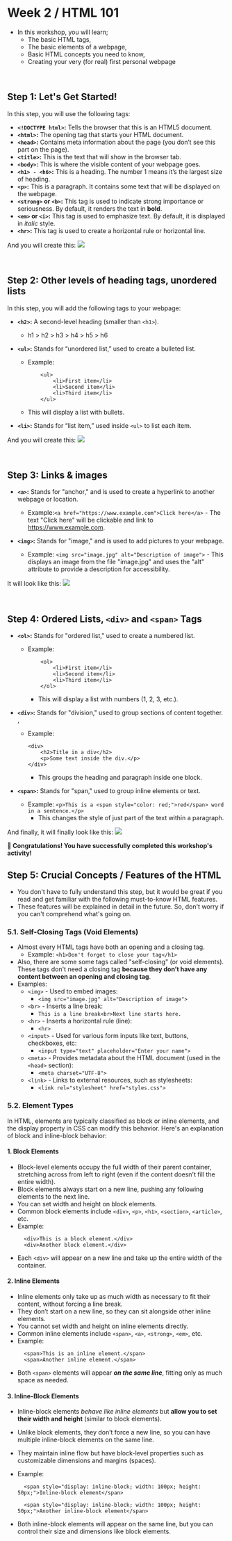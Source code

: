 # **Week 2 / HTML 101**

- In this workshop, you will learn;
  - The basic HTML tags,
  - The basic elements of a webpage,
  - Basic HTML concepts you need to know,
  - Creating your very (for real) first personal webpage

<br>

## Step 1: Let's Get Started!

In this step, you will use the following tags:

- **`<!DOCTYPE html>`:** Tells the browser that this is an HTML5 document.
- **`<html>`:** The opening tag that starts your HTML document.
- **`<head>`:** Contains meta information about the page (you don’t see this part on the page).
- **`<title>`:** This is the text that will show in the browser tab.
- **`<body>`:** This is where the visible content of your webpage goes.
- **`<h1> - <h6>`:** This is a heading. The number 1 means it’s the largest size of heading.
- **`<p>`:** This is a paragraph. It contains some text that will be displayed on the webpage.
- **`<strong>` or `<b>`:** This tag is used to indicate strong importance or seriousness. By default, it renders the text in **bold**.
- **`<em>` or `<i>`:** This tag is used to emphasize text. By default, it is displayed in _italic_ style.
- **`<hr>`:** This tag is used to create a horizontal rule or horizontal line.

And you will create this:
![](./step-images/week-2-html-101-step-1.png)

<br>

## Step 2: Other levels of heading tags, unordered lists

In this step, you will add the following tags to your webpage:

- **`<h2>`:** A second-level heading (smaller than `<h1>`).
  - h1 > h2 > h3 > h4 > h5 > h6
- **`<ul>`:** Stands for “unordered list,” used to create a bulleted list.

  - Example:

    ```
        <ul>
            <li>First item</li>
            <li>Second item</li>
            <li>Third item</li>
        </ul>
    ```

  - This will display a list with bullets.

- **`<li>`:** Stands for “list item,” used inside `<ul>` to list each item.

And you will create this:
![](./step-images/week-2-html-101-step-2.png)

<br>

## Step 3: Links & images

- **`<a>`:** Stands for "anchor," and is used to create a hyperlink to another webpage or location.

  - Example:`<a href="https://www.example.com">Click here</a>` - The text "Click here" will be clickable and link to https://www.example.com.

- **`<img>`:** Stands for "image," and is used to add pictures to your webpage.

  - Example: `<img src="image.jpg" alt="Description of image">` - This displays an image from the file "image.jpg" and uses the "alt" attribute to provide a description for accessibility.

It will look like this:
![](./step-images/week-2-html-101-step-3.png)

<br>

## Step 4: Ordered Lists, `<div>` and `<span>` Tags

- **`<ol>`:** Stands for "ordered list," used to create a numbered list.

  - Example:

    ```
        <ol>
            <li>First item</li>
            <li>Second item</li>
            <li>Third item</li>
        </ol>
    ```

    - This will display a list with numbers (1, 2, 3, etc.).

- **`<div>`:** Stands for "division," used to group sections of content together. ,

  - Example:

    ```
    <div>
        <h2>Title in a div</h2>
        <p>Some text inside the div.</p>
    </div>
    ```

    - This groups the heading and paragraph inside one block.

- **`<span>`:** Stands for "span," used to group inline elements or text.

  - Example: `<p>This is a <span style="color: red;">red</span> word in a sentence.</p>`
    - This changes the style of just part of the text within a paragraph.

And finally, it will finally look like this:
![](./step-images/week-2-html-101-step-4.png)

**🎉 Congratulations! You have successfully completed this workshop's activity!**

## Step 5: Crucial Concepts / Features of the HTML

- You don't have to fully understand this step, but it would be great if you read and get familiar with the following must-to-know HTML features.
- These features will be explained in detail in the future. So, don't worry if you can't comprehend what's going on.

### 5.1. Self-Closing Tags (Void Elements)

- Almost every HTML tags have both an opening and a closing tag.
  - Example:
    `<h1>Don't forget to close your tag</h1>`
- Also, there are some some tags called "self-closing" (or void elements). These tags don't need a closing tag **because they don’t have any content between an opening and closing tag**.
- Examples:
  - `<img>` - Used to embed images:
    - `<img src="image.jpg" alt="Description of image">`
  - `<br>` - Inserts a line break:
    - `This is a line break<br>Next line starts here.`
  - `<hr>` - Inserts a horizontal rule (line):
    - `<hr>`
  - `<input>` - Used for various form inputs like text, buttons, checkboxes, etc:
    - `<input type="text" placeholder="Enter your name">`
  - `<meta>` - Provides metadata about the HTML document (used in the `<head>` section):
    - `<meta charset="UTF-8">`
  - `<link>` - Links to external resources, such as stylesheets:
    - `<link rel="stylesheet" href="styles.css">`

### 5.2. Element Types

In HTML, elements are typically classified as block or inline elements, and the display property in CSS can modify this behavior. Here's an explanation of block and inline-block behavior:

#### 1. Block Elements

- Block-level elements occupy the full width of their parent container, stretching across from left to right (even if the content doesn't fill the entire width).
- Block elements always start on a new line, pushing any following elements to the next line.
- You can set width and height on block elements.
- Common block elements include `<div>`, `<p>`, `<h1>`, `<section>`, `<article>`, etc.
- Example:
  ```
    <div>This is a block element.</div>
    <div>Another block element.</div>
  ```
- Each `<div>` will appear on a new line and take up the entire width of the container.

#### 2. Inline Elements

- Inline elements only take up as much width as necessary to fit their content, without forcing a line break.
- They don’t start on a new line, so they can sit alongside other inline elements.
- You cannot set width and height on inline elements directly.
- Common inline elements include `<span>`, `<a>`, `<strong>`, `<em>`, etc.
- Example:
  ```
    <span>This is an inline element.</span>
    <span>Another inline element.</span>
  ```
- Both `<span>` elements will appear **_on the same line_**, fitting only as much space as needed.

#### 3. Inline-Block Elements

- Inline-block elements _behave like inline elements_ but **allow you to set their width and height** (similar to block elements).
- Unlike block elements, they don’t force a new line, so you can have multiple inline-block elements on the same line.
- They maintain inline flow but have block-level properties such as customizable dimensions and margins (spaces).
- Example:

  ```
    <span style="display: inline-block; width: 100px; height: 50px;">Inline-block element</span>

    <span style="display: inline-block; width: 100px; height: 50px;">Another inline-block element</span>
  ```

- Both inline-block elements will appear on the same line, but you can control their size and dimensions like block elements.
